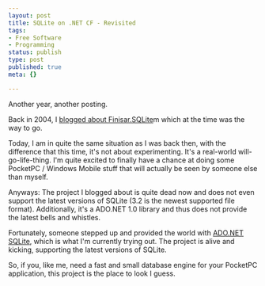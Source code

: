 ```yaml
---
layout: post
title: SQLite on .NET CF - Revisited
tags:
- Free Software
- Programming
status: publish
type: post
published: true
meta: {}

---
```

<p>Another year, another posting.</p>
<p>Back in 2004, I <a href="http://www.gnegg.ch/archives/188-SQLite-on-.NET-CF.html">blogged about Finisar.SQLite</a>m which at the time was the way to go.</p>
<p>Today, I am in quite the same situation as I was back then, with the difference that this time, it's not about experimenting. It's a real-world will-go-life-thing. I'm quite excited to finally have a chance at doing some PocketPC / Windows Mobile stuff that will actually be seen by someone else than myself.</p>
<p>Anyways: The project I blogged about is quite dead now and does not even support the latest versions of SQLite (3.2 is the newest supported file format). Additionally, it's a ADO.NET 1.0 library and thus does not provide the latest bells and whistles.</p>
<p>Fortunately, someone stepped up and provided the world with
<a href="http://sqlite.phxsoftware.com/">ADO.NET SQLite</a>, which is what I'm currently trying out. The project is alive and kicking, supporting the latest versions of SQLite.</p>
<p>So, if you, like me, need a fast and small database engine for your PocketPC application, this project is the place to look I guess.</p>
